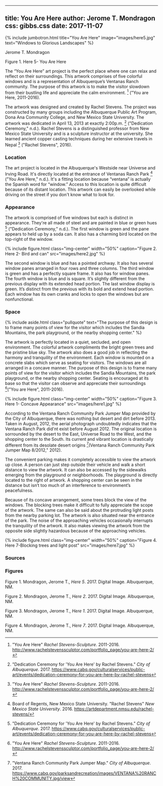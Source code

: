 

---
title: You Are Here
author: Jerome T. Mondragon
css: gibbs.css
date: 2017-11-07
---


{% include jumbotron.html
title="You Are Here"
image="images/here5.jpg"
text="Windows to Glorious Landscapes"
%} 

Jerome T. Mondragon

Figure 1. Here 5- You Are Here

The “You Are Here” art project is the perfect place where one can relax and reflect on their surroundings. This artwork comprises of five colorful windows and is a representation of Albuquerque’s Ventanas Ranch community. The purpose of this artwork is to make the visitor slowdown from their bustling life and appreciate the calm environment. [^source1] ("You are Here, 2011-2016).

The artwork was designed and created by Rachel Stevens. The project was constructed by many groups including the Albuquerque Public Art Program, Dona Ana Community College, and New Mexico State University. The artwork was dedicated in April 13, 2013 at exactly 2:00p.m. [^source2] ("Dedication Ceremony," n.d.). Rachel Stevens is a distinguished professor from New Mexico State University and is a sculpture instructor at the university. She learned ancient copper casting techniques during her extensive travels in Nepal [^source3] ("Rachel Stevens", 2016).

### Location

The art project is located in the Albuquerque's Westside near Universe and Irving Road. It's directly located at the entrance of Ventanas Ranch Park [^source4] ("You Are Here," n.d.). It's a fitting location because “ventana” is actually the Spanish word for “window.” Access to this location is quite difficult because of its distant location. This artwork can easily be overlooked while driving on the street if you don't know what to look for.  

### Appearance
The artwork is comprised of five windows but each is distinct in appearance. They're all made of steel and are painted in blue or green hues [^source5] ("Dedication Ceremony," n.d.). The first window is green and the pane appears to held up by a soda can. It also has a charming bird located on the top-right of the window.

{% include figure.html
  class="img-center"
  width="50%"
  caption="Figure 2. Here 2- Bird and can"
  src="images/here2.jpg"
%}

The second window is blue and has a pointed archway. It also has several window panes arranged in four rows and three columns. The third window is green and has a perfectly square frame. It also has for window panes. The fourth window is blue and is square. It’s slightly different from the previous display with its extended head portion. The last window display is green. It’s distinct from the previous with its bold and extend head portion. Each window has its own cranks and locks to open the windows but are nonfunctional.

### Space


{% include aside.html
  class="pullquote"
  text="The purpose of this design is to frame many points of view for the visitor which includes the Sandia Mountains, the park playground, or the nearby shopping center."  %}
  
The artwork is perfectly located in a quiet, secluded, and open environment. The colorful artwork compliments the bright green trees and the pristine blue sky.  The artwork also does a good job in reflecting the harmony and tranquility of the environment. Each window is mounted on a concrete slabs which serve as seating for visitors. The windows are all arranged in a concave manner. The purpose of this design is to frame many points of view for the visitor which includes the Sandia Mountains, the park playground, or the nearby shopping center. Seating is encouraged at its base so that the visitor can observe and appreciate their surroundings [^source6]("You are Here", 2011-2016).

{% include figure.html
  class="img-center"
  width="50%"
  caption="Figure 3. Here 1- Concave Appearance"
  src="images/here1.jpg"
%}

According to the Ventana Ranch Community Park Jumper Map provided by the City of Albuquerque, there was nothing but desert and dirt before 2013. Taken in August, 2012, the aerial photograph undoubtedly indicates that the Ventana Ranch Park did'nt exist before August 2012. The original location is sorrounded by the desert to the East, Universe Road to the West, and the shopping center to the South. Its current and vibrant location is drastically different from its desolate desert origins [^source7](Ventana Ranch Community Park Jumper Map 8/2012," 2012).

The convenient parking makes it completely accessible to view the artwork up close. A person can just step outside their vehicle and walk a short distance to view the artwork.  It can also be accessed by the sidewalks emerging from the playground or neighborhoods. The playground is directly located to the right of artwork.  A shopping center can be seen in the distance but isn’t too much of an interference to environment’s peacefulness.  

Because of its concave arrangement, some trees block the view of the windows. The blocking trees make it difficult to fully appreciate the scope of the artwork. The same can also be said about the protruding light posts from the nearby parking lot. The artwork is also situated near the entrance of the park. The noise of the approaching vehicles occasionally interrupts the tranquility of
the artwork.  It also makes viewing the artwork from the opposite side slightly hazardous because of the approaching vehicles.

{% include figure.html
  class="img-center"
  width="50%"
  caption="Figure 4. Here 7-Blocking trees and light post"
  src="images/here7.jpg" %}

### Sources

[^source1]: "You Are Here" *Rachel Stevens-Sculpture*. 2011-2016. http://www.rachelstevenssculptor.com/portfolio_page/you-are-here-2/

[^source2]: "Dedication Ceremony for 'You Are Here' by Rachel Stevens." *City of Albuquerque*. 2017. 
https://www.cabq.gov/culturalservices/public-art/events/dedication-ceremony-for-you-are-here-by-rachel-stevens

[^source3]: "You Are Here" *Rachel Stevens-Sculpture*. 2011-2016. http://www.rachelstevenssculptor.com/portfolio_page/you-are-here-2/

[^source4]: Board of Regents, New Mexico State University. "Rachel Stevens" *New Mexico State University*. 2016.
https://artdepartment.nmsu.edu/rachel-stevens/

[^source5]: "Dedication Ceremony for 'You Are Here' by Rachel Stevens." *City of Albuquerque*. 2017. https://www.cabq.gov/culturalservices/public-art/events/dedication-ceremony-for-you-are-here-by-rachel-stevens

[^source6]: "You Are Here" *Rachel Stevens-Sculpture*. 2011-2016. http://www.rachelstevenssculptor.com/portfolio_page/you-are-here-2/

[^source7]: "Ventana Ranch Community Park Jumper Map." *City of Albuquerque*. 2017. 
https://www.cabq.gov/parksandrecreation/images/VENTANA%20RANCH%20COMMUNITY.jpg/view


### Figures

Figure 1. Mondragon, Jerome T., *Here 5*. 2017. Digital Image. Albuquerque, NM.

Figure 2. Mondragon, Jerome T., *Here 2*. 2017. Digital Image. Albuquerque, NM.

Figure 3. Mondragon, Jerome T., *Here 1*. 2017. Digital Image. Albuquerque, NM.

Figure 4. Mondragon, Jerome T., *Here 7*. 2017. Digital Image. Albuquerque, NM.
